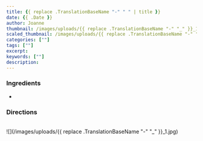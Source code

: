 ```yaml
---
title: {{ replace .TranslationBaseName "-" " " | title }}
date: {{ .Date }}
author: Joanne
thumbnail: /images/uploads/{{ replace .TranslationBaseName "-" "_" }}_1.jpg
scaled_thumbnail: /images/uploads/{{ replace .TranslationBaseName "-" "_" }}_0.jpg
categories: [""]
tags: [""]
excerpt: 
keywords: [""]
description: 
---
```


### Ingredients 

* <span itemprop="ingredients">



### Directions
<span itemprop="recipeInstructions">


</span>
</br>
![](/images/uploads/{{ replace .TranslationBaseName "-" "_" }}_1.jpg)